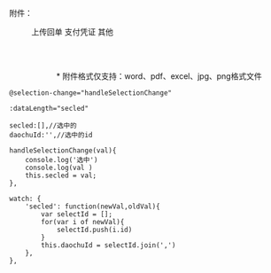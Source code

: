 
<el-upload
    class="upload-demo"
    :action="this.$http.fileUrl"
    :beforeUpload="beforeAvatarUploadPdf"  
    :on-success="handleAvatarSuccess"
    :before-remove="removeUpload"
    :file-list="form.fileList">
    <!-- <el-button size="small" type="primary">点击上传</el-button>
    <div slot="tip" class="el-upload__tip">只能上传jpg/png文件，且不超过500kb</div> -->
    <div class="items-center">
        <span>附件：</span>
        <p style="margin-left:40px;text-align:left">
            <el-button>上传回单</el-button>
            <el-button>支付凭证</el-button>
            <el-button>其他</el-button>
        </p>
    </div>  
    <p style="margin-left: 85px;padding-top: 15px" slot="tip" >
        * 附件格式仅支持：word、pdf、excel、jpg、png格式文件
    </p>
</el-upload>


    
    @selection-change="handleSelectionChange"

    :dataLength="secled"
    
    secled:[],//选中的
    daochuId:'',//选中的id
    
    handleSelectionChange(val){
        console.log('选中')
        console.log(val )
        this.secled = val;
    },

    watch: {
        'secled': function(newVal,oldVal){
            var selectId = [];
            for(var i of newVal){
                selectId.push(i.id)
            }
            this.daochuId = selectId.join(',')
        },
    },


